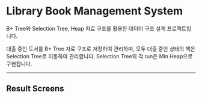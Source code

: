 # Library Book Management System
B+ Tree와 Selection Tree, Heap 자료 구조를 활용한 데이터 구조 설계 프로젝트입니다.

대출 중인 도서를 B+ Tree 자료 구조로 저장하여 관리하며, 모두 대출 중인 상태의 책은 Selection Tree로 이동하여 관리합니다. Selection Tree의 각 run은 Min Heap으로 구현됩니다.
***
## Result Screens
